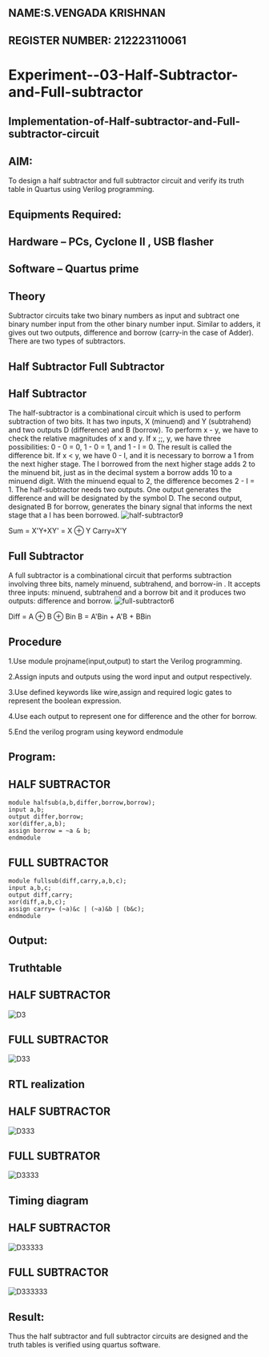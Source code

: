 ## NAME:S.VENGADA KRISHNAN
## REGISTER NUMBER: 212223110061


# Experiment--03-Half-Subtractor-and-Full-subtractor
## Implementation-of-Half-subtractor-and-Full-subtractor-circuit
## AIM:
To design a half subtractor and full subtractor circuit and verify its truth table in Quartus using Verilog programming.

## Equipments Required:
## Hardware – PCs, Cyclone II , USB flasher
## Software – Quartus prime
## Theory
Subtractor circuits take two binary numbers as input and subtract one binary number input from the other binary number input. Similar to adders, it gives out two outputs, difference and borrow (carry-in the case of Adder). There are two types of subtractors.

## Half Subtractor Full Subtractor
## Half Subtractor
The half-subtractor is a combinational circuit which is used to perform subtraction of two bits. It has two inputs, X (minuend) and Y (subtrahend) and two outputs D (difference) and B (borrow). To perform x - y, we have to check the relative magnitudes of x and y. If x ;;, y, we have three possibilities: 0 - 0 = 0, 1 - 0 = 1, and 1 - I = 0. The result is called the difference bit. If x < y, we have 0 - I, and it is necessary to borrow a 1 from the next higher stage. The I borrowed from the next higher stage adds 2 to the minuend bit, just as in the decimal system a borrow adds 10 to a minuend digit. With the minuend equal to 2, the difference becomes 2 - I = 1. The half-subtractor needs two outputs. One output generates the difference and will be designated by the symbol D. The second output, designated B for borrow, generates the binary signal that informs the next stage that a I has been borrowed.
![half-subtractor9](https://user-images.githubusercontent.com/36288975/166112538-58c3bc7c-ee5d-4e6a-ac8d-8e8328efe27a.png)


Sum = X'Y+XY' = X ⊕ Y
Carry=X'Y

## Full Subtractor
A full subtractor is a combinational circuit that performs subtraction involving three bits, namely minuend, subtrahend, and borrow-in . It accepts three inputs: minuend, subtrahend and a borrow bit and it produces two outputs: difference and borrow. 
![full-subtractor6](https://user-images.githubusercontent.com/36288975/166112541-24c68359-3de8-4674-ae22-8272ffc385ed.png)


Diff = A ⊕ B ⊕ Bin B = A'Bin + A'B + BBin

## Procedure
1.Use module projname(input,output) to start the Verilog programming.

2.Assign inputs and outputs using the word input and output respectively.

3.Use defined keywords like wire,assign and required logic gates to represent the boolean expression.

4.Use each output to represent one for difference and the other for borrow.

5.End the verilog program using keyword endmodule

## Program:
## HALF SUBTRACTOR
```
module halfsub(a,b,differ,borrow,borrow);
input a,b;
output differ,borrow;
xor(differ,a,b);
assign borrow = ~a & b;
endmodule
```
## FULL SUBTRACTOR
```
module fullsub(diff,carry,a,b,c);
input a,b,c;
output diff,carry;
xor(diff,a,b,c);
assign carry= (~a)&c | (~a)&b | (b&c);
endmodule
```

## Output:

## Truthtable
## HALF SUBTRACTOR
![D3](https://github.com/SVENGADAKRISHNAN/Exp-02-Implementation-of-Half-Adder-and-Full-Adder-circuit/assets/147473084/a30424ac-b228-4d7d-9b73-86f54d171d79)

## FULL SUBTRACTOR
![D33](https://github.com/SVENGADAKRISHNAN/Exp-02-Implementation-of-Half-Adder-and-Full-Adder-circuit/assets/147473084/87c3028d-80a0-4b9a-8c62-50e85f7ada84)

##  RTL realization
## HALF SUBTRACTOR
![D333](https://github.com/SVENGADAKRISHNAN/Exp-02-Implementation-of-Half-Adder-and-Full-Adder-circuit/assets/147473084/84df8291-d335-449e-a26f-02cc784d5642)

## FULL SUBTRATOR
![D3333](https://github.com/SVENGADAKRISHNAN/Exp-02-Implementation-of-Half-Adder-and-Full-Adder-circuit/assets/147473084/39fd9ac0-0df5-4f17-b0be-68a3f9265c7b)

## Timing diagram 
## HALF SUBTRACTOR
![D33333](https://github.com/SVENGADAKRISHNAN/Exp-02-Implementation-of-Half-Adder-and-Full-Adder-circuit/assets/147473084/f37977fe-0afe-41eb-aded-9335e4d42db9)

## FULL SUBTRACTOR

![D333333](https://github.com/SVENGADAKRISHNAN/Exp-02-Implementation-of-Half-Adder-and-Full-Adder-circuit/assets/147473084/218779a8-594e-40cb-bc0d-eb035bb02c4a)

## Result:
Thus the half subtractor and full subtractor circuits are designed and the truth tables is verified using quartus software.
